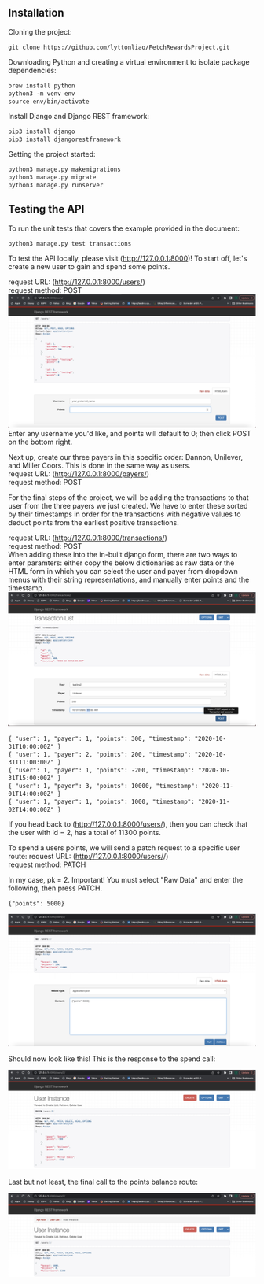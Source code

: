 ## Installation


Cloning the project:
```
git clone https://github.com/lyttonliao/FetchRewardsProject.git
```

Downloading Python and creating a virtual environment to isolate package 
dependencies:
```
brew install python
python3 -m venv env
source env/bin/activate
```

Install Django and Django REST framework:
```
pip3 install django
pip3 install djangorestframework
```

Getting the project started:
```
python3 manage.py makemigrations
python3 manage.py migrate
python3 manage.py runserver
```


## Testing the API


To run the unit tests that covers the example provided in the document:
```
python3 manage.py test transactions
```

To test the API locally, please visit (http://127.0.0.1:8000)! To start off, 
let's create a new user to gain and spend some points.

request URL: (http://127.0.0.1:8000/users/)  
request method: POST  
![Create user](https://github.com/lyttonliao/FetchRewardsProject/blob/main/assets/fetch_ss1.png)
Enter any username you'd like, and points will default to 0; then click POST
on the bottom right.

Next up, create our three payers in this specific order: Dannon, Unilever, 
and Miller Coors. This is done in the same way as users.  
request URL: (http://127.0.0.1:8000/payers/)  
request method: POST  

For the final steps of the project, we will be adding the transactions to that
user from the three payers we just created. We have to enter these sorted by
their timestamps in order for the transactions with negative values to deduct
points from the earliest positive transactions.

request URL: (http://127.0.0.1:8000/transactions/)  
request method: POST  
When adding these into the in-built django form, there are two ways to enter 
paramters: either copy the below dictionaries as raw data or the HTML form in 
which you can select the user and payer from dropdown menus with their string
representations, and manually enter points and the timestamp.
![Create payers](https://github.com/lyttonliao/FetchRewardsProject/blob/main/assets/fetch_ss2.png)

```
{ "user": 1, "payer": 1, "points": 300, "timestamp": "2020-10-31T10:00:00Z" }
{ "user": 1, "payer": 2, "points": 200, "timestamp": "2020-10-31T11:00:00Z" }
{ "user": 1, "payer": 1, "points": -200, "timestamp": "2020-10-31T15:00:00Z" }
{ "user": 1, "payer": 3, "points": 10000, "timestamp": "2020-11-01T14:00:00Z" }
{ "user": 1, "payer": 1, "points": 1000, "timestamp": "2020-11-02T14:00:00Z" }
```

If you head back to (http://127.0.0.1:8000/users/), then you can check that
the user with id = 2, has a total of 11300 points.

To spend a users points, we will send a patch request to a specific user route:
request URL: (http://127.0.0.1:8000/users/<pk>/)  
request method: PATCH  

In my case, pk = 2. Important! You must select "Raw Data" and enter the 
following, then press PATCH.
```
{"points": 5000}
```

![Spend user points](https://github.com/lyttonliao/FetchRewardsProject/blob/main/assets/fetch_ss4.png)  

Should now look like this! This is the response to the spend call:  

![Show spend call response](https://github.com/lyttonliao/FetchRewardsProject/blob/main/assets/fetch_ss5.png)  

Last but not least, the final call to the points balance route:  

![Point balance call](https://github.com/lyttonliao/FetchRewardsProject/blob/main/assets/fetch_ss6.png)  